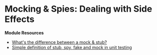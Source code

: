 # Mocking & Spies: Dealing with Side Effects

**Module Resources**

- [What's the difference between a mock & stub?](https://stackoverflow.com/questions/3459287/whats-the-difference-between-a-mock-stub)
- [Simple definition of stub, spy, fake and mock in unit testing](https://stackoverflow.com/questions/52131231/simple-definition-of-stub-spy-fake-and-mock-in-unit-testing)
